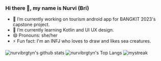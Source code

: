 ### Hi there 👋, my name is Nurvi (Bri)

- 🔭 I’m currently working on tourism android app for BANGKIT 2023's capstone project. 
- 🌱 I’m currently learning Kotlin and UI UX design. 
- 😄 Pronouns: she/her 
- ⚡ Fun fact: I'm an INFJ who loves to draw and likes sea creatures. 

![nurvibrgtyn's github stats](https://github-readme-stats.vercel.app/api?username=nurvibrgtyn&show_icons=true&theme=tokyonight)
![nurvibrgtyn's Top Langs](https://github-readme-stats.vercel.app/api/top-langs/?username=nurvibrgtyn&theme=tokyonight&layout=compact)
<img src="https://github-readme-streak-stats.herokuapp.com/?user=nurvibrgtyn&theme=tokyonight" alt="mystreak"/>

